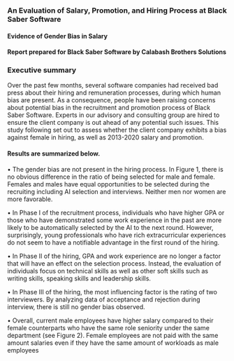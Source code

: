 ### An Evaluation of Salary, Promotion, and Hiring Process at Black Saber Software
#### Evidence of Gender Bias in Salary
#### Report prepared for Black Saber Software by Calabash Brothers Solutions

### Executive summary
Over the past few months, several software companies had received bad press about their hiring
and remuneration processes, during which human bias are present. As a consequence, people
have been raising concerns about potential bias in the recruitment and promotion process of
Black Saber Software. Experts in our advisory and consulting group are hired to ensure the
client company is out ahead of any potential such issues. This study following set out to assess
whether the client company exhibits a bias against female in hiring, as well as 2013-2020 salary
and promotion.

#### Results are summarized below.

• The gender bias are not present in the hiring process. In Figure 1, there is no obvious
difference in the ratio of being selected for male and female. Females and males have equal
opportunities to be selected during the recruiting including AI selection and interviews.
Neither men nor women are more favorable.

• In Phase I of the recruitment process, individuals who have higher GPA or those who have
demonstrated some work experience in the past are more likely to be automatically selected
by the AI to the next round. However, surprisingly, young professionals who have rich
extracurricular experiences do not seem to have a notifiable advantage in the first round of
the hiring.

• In Phase II of the hiring, GPA and work experience are no longer a factor that will have
an effect on the selection process. Instead, the evaluation of individuals focus on technical
skills as well as other soft skills such as writing skills, speaking skills and leadership skills.

• In Phase III of the hiring, the most influencing factor is the rating of two interviewers. By
analyzing data of acceptance and rejection during interview, there is still no gender bias
observed.

• Overall, current male employees have higher salary compared to their female counterparts
who have the same role seniority under the same department (see Figure 2). Female
employees are not paid with the same amount salaries even if they have the same amount
of workloads as male employees
